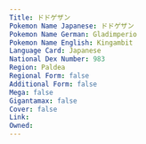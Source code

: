 ```yaml
---
﻿Title: ドドゲザン
Pokemon Name Japanese: ドドゲザン
Pokemon Name German: Gladimperio
Pokemon Name English: Kingambit
Language Card: Japanese
National Dex Number: 983
Region: Paldea
Regional Form: false
Additional Form: false
Mega: false
Gigantamax: false
Cover: false
Link: 
Owned: 
---
```


